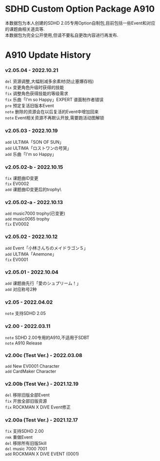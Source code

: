 # SDHD Custom Option Package A910
本数据包为本人创建的SDHD 2.05专用Option自制包,目前包括一些Event和对应的课题曲相关道具等.\
本数据包为完全公开使用,但请不要私自更改内容进行再发布.

# A910 Update History

### v2.05.04 - 2022.10.21
`del` 资源调整,大幅削减多余素材(防止塞爆存档)\
`fix` 变更角色升级时获得的技能\
`fix` 调整角色获得技能的等级需求\
`fix` 乐曲「I'm so Happy」EXPERT 谱面制作者错误\
`pre` 预定复活旧版本Event\
`note` 删除的资源会在以后复活的Event中增加回来\
`note` Event相关资源不再默认开放,需要跑活动图解锁

### v2.05.03 - 2022.10.19
`add` ULTIMA「SON OF SUN」\
`add` ULTIMA「ロストワンの号哭」\
`add` 乐曲「I'm so Happy」

### v2.05.02-b - 2022.10.15
`fix` 课题曲ID变更\
`fix`  EV0002\
`add`  课题曲ID变更后的trophy\

### v2.05.02-a - 2022.10.13
`add`  music7000 trophy(已变更)\
`add`  music0065 trophy\
`fix`  EV0002

### v2.05.02 - 2022.10.12
`add`  Event「小林さんちのメイドラゴンＳ」\
`add`  ULTIMA「Anemone」\
`fix`  EV0001

### v2.05.01 - 2022.10.04
`add`  课题曲先行「愛のシュプリーム！」\
`add`  对应称号2种

### v2.05 - 2022.04.02
`note` 支持SDHD 2.05

### v2.00 - 2022.03.11
`note` SDHD 2.00专用的A910,不适用于SDBT\
`note` A910 Release

### v2.00c (Test Ver.) - 2022.03.08
`add`  New EV0001 Character\
`add`  CardMaker Character

### v2.00b (Test Ver.) - 2021.12.19
`del`  移除旧版全部Event\
`fix` 开放全部旧版资源\
`fix`  ROCKMAN X DiVE Event修正

### v2.00a (Test Ver.) - 2021.12.17
`fix`  支持SDHD 2.00\
`rmk`  重做Event\
`del`  移除所有旧版Skill\
`del`  music 7000 7001\
`add`  ROCKMAN X DiVE EVENT (0001)
